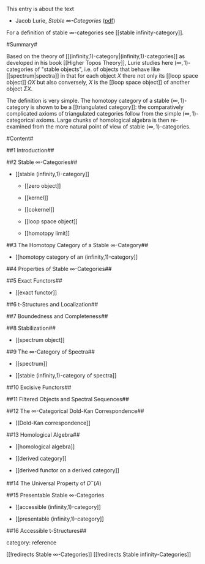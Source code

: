 This entry is about the text 

* Jacob Lurie, _Stable $\infty$-Categories_ ([pdf](http://www-math.mit.edu/~lurie/topoibook/DAGI.pdf))

For a definition of stable $\infty$-categories see [[stable infinity-category]].

#Summary#

Based on the theory of [[(infinity,1)-category|(infinity,1)-categories]] as developed in his book [[Higher Topos Theory]], Lurie studies here $(\infty,1)$-categories of "stable objects", i.e. of objects that behave like [[spectrum|spectra]] in that for each object $X$ there not only its [[loop space object]] $\Omega X$ but also conversely, $X$ is the [[loop space object]] of another object $\Sigma X$. 

The definition is very simple.
The homotopy category of a stable $(\infty,1)$-category is shown to be a [[triangulated category]]: the comparatively complicated axioms of triangulated categories follow from the simple $(\infty,1)$-categorical axioms. Large chunks of homological algebra is then re-examined from the more natural point of view of stable $(\infty,1)$-categories.


#Content#

##1 Introduction##

##2 Stable $\infty$-Categories##

* [[stable (infinity,1)-category]]

  * [[zero object]]

  * [[kernel]]

  * [[cokernel]]

  * [[loop space object]]

  * [[homotopy limit]]

##3 The Homotopy Category of a Stable $\infty$-Category##

* [[homotopy category of an (infinity,1)-category]]

##4 Properties of Stable $\infty$-Categories##

##5 Exact Functors##

* [[exact functor]]

##6 t-Structures and Localization##

##7 Boundedness and Completeness##

##8 Stabilization##

* [[spectrum object]]

##9 The $\infty$-Category of Spectra##

* [[spectrum]]

* [[stable (infinity,1)-category of spectra]]

##10 Excisive Functors##

##11 Filtered Objects and Spectral Sequences##

##12 The $\infty$-Categorical Dold-Kan Correspondence##

* [[Dold-Kan correspondence]]

##13 Homological Algebra##

* [[homological algebra]]

* [[derived category]]

* [[derived functor on a derived category]]

##14 The Universal Property of $D^-(A)$

##15 Presentable Stable $\infty$-Categories

* [[accessible (infinity,1)-category]]

* [[presentable (infinity,1)-category]]


##16 Accessible t-Structures##


category: reference

[[!redirects Stable ∞-Categories]]
[[!redirects Stable infinity-Categories]]